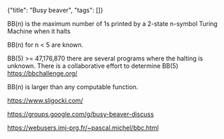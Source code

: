 {"title": "Busy beaver", "tags": []}

BB(n) is the maximum number of 1s printed by a 2-state n-symbol Turing Machine when it halts

BB(n) for n < 5 are known.

BB(5) >= 47,176,870 there are several programs where the halting is unknown. There is a collaborative effort to determine BB(5) https://bbchallenge.org/

BB(n) is larger than any computable function.

https://www.sligocki.com/

https://groups.google.com/g/busy-beaver-discuss

https://webusers.imj-prg.fr/~pascal.michel/bbc.html

